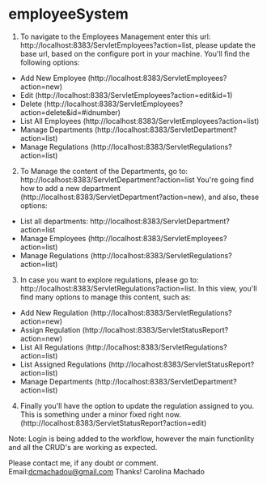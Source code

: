 # employeeSystem

1. To navigate to the Employees Management enter this url: http://localhost:8383/ServletEmployees?action=list, 
please update the base url, based on the configure port in your machine.
You'll find the following options: 

* Add New Employee (http://localhost:8383/ServletEmployees?action=new)
* Edit (http://localhost:8383/ServletEmployees?action=edit&id=1)
* Delete (http://localhost:8383/ServletEmployees?action=delete&id=#idnumber)
* List All Employees (http://localhost:8383/ServletEmployees?action=list)
* Manage Departments (http://localhost:8383/ServletDepartment?action=list)
* Manage Regulations (http://localhost:8383/ServletRegulations?action=list)

2. To Manage the content of the Departments, go to: http://localhost:8383/ServletDepartment?action=list
You're going find how to add a new department (http://localhost:8383/ServletDepartment?action=new), and also, these options:

* List all departments: http://localhost:8383/ServletDepartment?action=list
* Manage Employees (http://localhost:8383/ServletEmployees?action=list)
* Manage Regulations (http://localhost:8383/ServletRegulations?action=list)

3. In case you want to explore regulations, please go to: http://localhost:8383/ServletRegulations?action=list. In this view, you'll find 
many options to manage this content, such as:

* Add New Regulation (http://localhost:8383/ServletRegulations?action=new)
* Assign Regulation (http://localhost:8383/ServletStatusReport?action=new)
* List All Regulations (http://localhost:8383/ServletRegulations?action=list)
* List Assigned Regulations (http://localhost:8383/ServletStatusReport?action=list)
* Manage Departments (http://localhost:8383/ServletDepartment?action=list)

4. Finally you'll have the option to update the regulation assigned to you. This is something under a minor fixed right now. 
(http://localhost:8383/ServletStatusReport?action=edit)

Note: Login is being added to the workflow, however the main functionlity and all the CRUD's are working as expected.

Please contact me, if any doubt or comment. Email:dcmachadou@gmail.com
Thanks!
Carolina Machado
